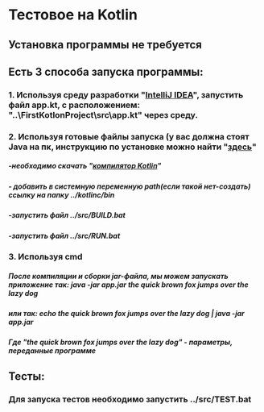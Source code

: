 # Тестовое на Kotlin 
##  Установка программы не требуется
##  Есть 3 способа запуска программы:
### 1. Используя среду разработки "[IntelliJ IDEA](https://www.jetbrains.com/ru-ru/idea/ "IntelliJ IDEA's Homepage")", запустить файл app.kt, с расположением: "..\FirstKotlonProject\src\app.kt" через среду. 
### 2. Используя готовые файлы запуска (у вас должна стоят Java на пк, инструкцию по установке можно найти "[здесь](http://study-java.ru/uroki-java/urok-1-ustanovka-java/comment-page-3/ "java")"
#####  -необходимо скачать  "[компилятор Kotlin](https://github.com/JetBrains/kotlin/releases/tag/v1.4.10 "git kotlin")"
#####  - добавить в системную переменную path(если такой нет-создать) ссылку на папку ../kotlinc/bin
#####  -запустить файл ../src/BUILD.bat
#####  -запустить файл ../src/RUN.bat
### 3. Используя cmd
##### После компиляции и сборки jar-файла, мы можем запускать приложение так: java -jar app.jar the quick brown fox jumps over the lazy dog
##### или так: echo the quick brown fox jumps over the lazy dog | java -jar app.jar
##### Где "the quick brown fox jumps over the lazy dog" - параметры, переданные программе 
##  Тесты:
### Для запуска тестов необходимо запустить ../src/TEST.bat



